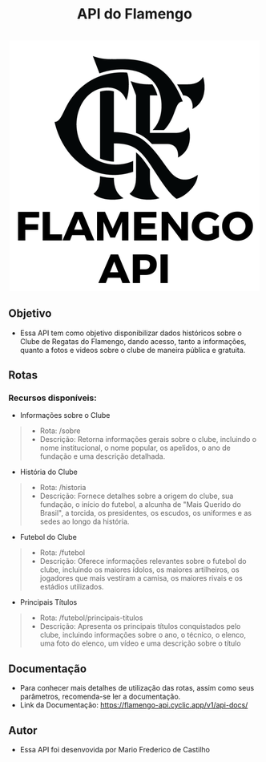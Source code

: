 

<div align="center">
  <h1>API do Flamengo</h1>
</br>
  <img src="https://github.com/mfcastilho/API-do-Flamengo/blob/main/flamengo%20api.png">
</div>


## Objetivo
- Essa API tem como objetivo disponibilizar dados históricos sobre o Clube de Regatas do Flamengo, dando acesso, tanto a informações, quanto a fotos e videos sobre o clube de maneira pública e gratuita.

## Rotas
### Recursos disponíveis:

- Informações sobre o Clube
> - Rota: /sobre
> - Descrição: Retorna informações gerais sobre o clube, incluindo o nome institucional, o nome popular, os apelidos, o ano de fundação e uma descrição detalhada.

- História do Clube
> -  Rota: /historia
> - Descrição: Fornece detalhes sobre a origem do clube, sua fundação, o início do futebol, a alcunha de "Mais Querido do Brasil", a torcida, os presidentes, os escudos, os uniformes e as sedes ao longo da história.

- Futebol do Clube
> - Rota: /futebol
> - Descrição: Oferece informações relevantes sobre o futebol do clube, incluindo os maiores ídolos, os maiores artilheiros, os jogadores que mais vestiram a camisa, os maiores rivais e os estádios utilizados.

- Principais Títulos
> - Rota: /futebol/principais-titulos
> - Descrição: Apresenta os principais títulos conquistados pelo clube, incluindo informações sobre o ano, o técnico, o elenco, uma foto do elenco, um vídeo e uma descrição sobre o título


## Documentação
- Para conhecer mais detalhes de utilização das rotas, assim como seus parâmetros, recomenda-se ler a documentação.
- Link da Documentação: https://flamengo-api.cyclic.app/v1/api-docs/

## Autor
- Essa API foi desenvovida por Mario Frederico de Castilho
